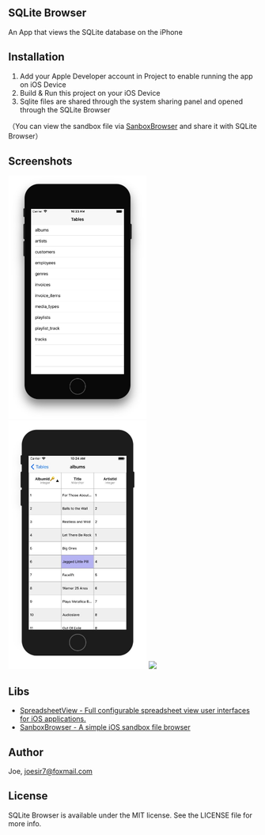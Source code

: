 ## SQLite Browser
An App that views the SQLite database on the iPhone

## Installation

1.	Add your Apple Developer account in Project to enable running the app on iOS Device
2.	Build & Run this project on your iOS Device
3. Sqlite files are shared through the system sharing panel and opened through the SQLite Browser

（You can view the sandbox file via [SanboxBrowser](https://github.com/Joe0708/SandboxBrowser) and share it with SQLite Browser）


## Screenshots

<img src="https://github.com/Joe0708/SQLite-Browser/raw/master/Screenshot/SimulatorScreenShot1.png" width="280">   <img src="https://github.com/Joe0708/SQLite-Browser/raw/master/Screenshot/SimulatorScreenShot2.png" width="280"> <img src="https://github.com/Joe0708/SQLite-Browser/raw/master/Screenshot/Example.gif" width="280">

## Libs

- [SpreadsheetView - Full configurable spreadsheet view user interfaces for iOS applications.](https://github.com/kishikawakatsumi/SpreadsheetView)
- [SanboxBrowser - A simple iOS sandbox file browser](https://github.com/Joe0708/SandboxBrowser)

## Author

Joe, joesir7@foxmail.com

## License

SQLite Browser is available under the MIT license. See the LICENSE file for more info.
